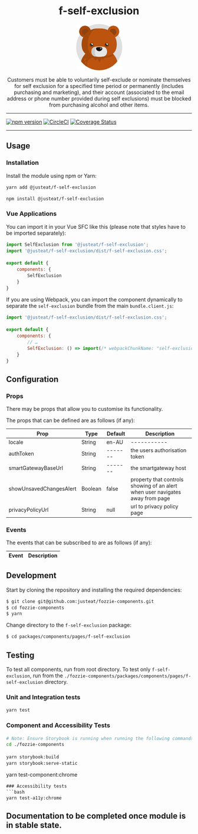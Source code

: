 <div align="center">

# f-self-exclusion

<img width="125" alt="Fozzie Bear" src="../../../../bear.png" />

Customers must be able to voluntarily self-exclude or nominate themselves for self exclusion for a specified time period or permanently (includes purchasing and marketing), and their account (associated to the email address or phone number provided during self exclusions) must be blocked from purchasing alcohol and other items.

</div>

---

[![npm version](https://badge.fury.io/js/%40justeat%2Ff-self-exclusion.svg)](https://badge.fury.io/js/%40justeat%2Ff-self-exclusion)
[![CircleCI](https://circleci.com/gh/justeat/fozzie-components.svg?style=svg)](https://circleci.com/gh/justeat/workflows/fozzie-components)
[![Coverage Status](https://coveralls.io/repos/github/justeat/f-self-exclusion/badge.svg)](https://coveralls.io/github/justeat/f-self-exclusion)

---

## Usage

### Installation

Install the module using npm or Yarn:

```sh
yarn add @justeat/f-self-exclusion
```

```sh
npm install @justeat/f-self-exclusion
```



### Vue Applications

You can import it in your Vue SFC like this (please note that styles have to be imported separately):

```js
import SelfExclusion from '@justeat/f-self-exclusion';
import '@justeat/f-self-exclusion/dist/f-self-exclusion.css';

export default {
    components: {
        SelfExclusion
    }
}
```

If you are using Webpack, you can import the component dynamically to separate the `self-exclusion` bundle from the main `bundle.client.js`:

```js
import '@justeat/f-self-exclusion/dist/f-self-exclusion.css';

export default {
    components: {
        // …
        SelfExclusion: () => import(/* webpackChunkName: "self-exclusion" */ '@justeat/f-self-exclusion')
    }
}
```

## Configuration

### Props

There may be props that allow you to customise its functionality.

The props that can be defined are as follows (if any):

| Prop                    | Type    | Default | Description                                                                   |
|-------------------------|---------|---------|-------------------------------------------------------------------------------|
| locale                  | String  | en-AU   | -----------                                                                   |
| authToken               | String  | ------- | the users authorisation token                                                 |
| smartGatewayBaseUrl     | String  | ------- | the smartgateway host                                                         |
| showUnsavedChangesAlert | Boolean | false   | property that controls showing of an alert when user navigates away from page |
| privacyPolicyUrl        | String  | null    | url to privacy policy page                                                    |

### Events

The events that can be subscribed to are as follows (if any):

| Event | Description |
| ----- | ----------- |

## Development

Start by cloning the repository and installing the required dependencies:

```sh
$ git clone git@github.com:justeat/fozzie-components.git
$ cd fozzie-components
$ yarn
```

Change directory to the `f-self-exclusion` package:

```sh
$ cd packages/components/pages/f-self-exclusion
```

## Testing

To test all components, run from root directory.
To test only `f-self-exclusion`, run from the `./fozzie-components/packages/components/pages/f-self-exclusion` directory.

### Unit and Integration tests

```sh
yarn test
```

### Component and Accessibility Tests

```bash
# Note: Ensure Storybook is running when running the following commands
cd ./fozzie-components

yarn storybook:build
yarn storybook:serve-static
```

yarn test-component:chrome
```
### Accessibility tests
```bash
yarn test-a11y:chrome
```
## Documentation to be completed once module is in stable state.



